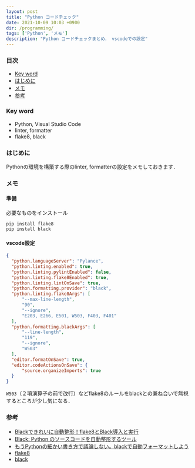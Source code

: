 ```yaml
---
layout: post
title: "Python コードチェック"
date: 2021-10-09 10:03 +0900
dir: /programming/
tags: ['Python', 'メモ']
description: "Python コードチェックまとめ． vscodeでの設定"
---
```


### 目次
- [Key word](#key-word)
- [はじめに](#はじめに)
- [メモ](#メモ)
- [参考](#参考)

### Key word
- Python, Visual Studio Code
- linter, formatter
- flake8, black

### はじめに
Pythonの環境を構築する際のlinter, formatterの設定をメモしておきます．

### メモ
#### 準備
必要なものをインストール
```
pip install flake8
pip install black
```

#### vscode設定
```json
{
  "python.languageServer": "Pylance",
  "python.linting.enabled": true,
  "python.linting.pylintEnabled": false,
  "python.linting.flake8Enabled": true,
  "python.linting.lintOnSave": true,
  "python.formatting.provider": "black",
  "python.linting.flake8Args": [
      "--max-line-length",
      "90",
      "--ignore",
      "E203, E266, E501, W503, F403, F401"
  ],
  "python.formatting.blackArgs": [
      "--line-length",
      "119",
      "--ignore",
      "W503"
  ],
  "editor.formatOnSave": true,
  "editor.codeActionsOnSave": {
      "source.organizeImports": true
  }
}
```
`W503`（２項演算子の前で改行）などflake8のルールをblackとの兼ね合いで無視するところが少し気になる．

### 参考
- [Blackできれいに自動整形！flake8とBlack導入と実行](https://qiita.com/tsu_0514/items/2d52c7bf79cd62d4af4a)
- [Black: Python のソースコードを自動整形するツール](https://org-technology.com/posts/python-black.html)
- [もうPythonの細かい書き方で議論しない。blackで自動フォーマットしよう](https://blog.hirokiky.org/entry/2019/06/03/202745)
- [flake8](https://pypi.org/project/flake8/)
- [black](https://pypi.org/project/black/)
